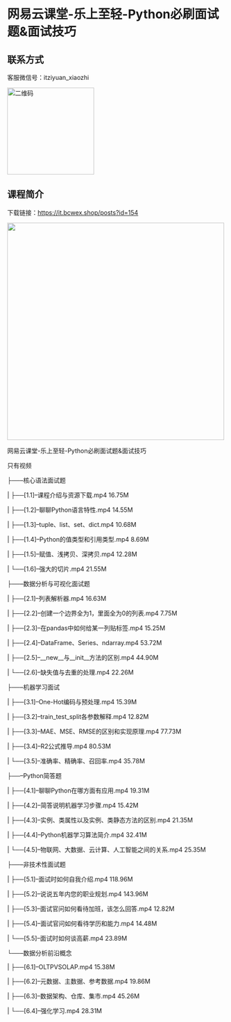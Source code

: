 # 网易云课堂-乐上至轻-Python必刷面试题&#038;面试技巧

## 联系方式

客服微信号：itziyuan_xiaozhi

<img src="https://ziyuanyun.oss-cn-guangzhou.aliyuncs.com/common/20240614073449/666b82192834a.jpg" width="200" height="200" alt="二维码">

## 课程简介

下载链接：https://it.bcwex.shop/posts?id=154

<img src="https://ziyuanyun.oss-cn-guangzhou.aliyuncs.com/yun/20240515151635/66446153db0a5.jpg" width="500" alt="">

  网易云课堂-乐上至轻-Python必刷面试题&amp;面试技巧



 只有视频

 ├──&#8211;核心语法面试题

 | ├──[1.1]&#8211;课程介绍与资源下载.mp4 16.75M

 | ├──[1.2]&#8211;聊聊Python语言特性.mp4 14.55M

 | ├──[1.3]&#8211;tuple、list、set、dict.mp4 10.68M

 | ├──[1.4]&#8211;Python的值类型和引用类型.mp4 8.69M

 | ├──[1.5]&#8211;赋值、浅拷贝、深拷贝.mp4 12.28M

 | └──[1.6]&#8211;强大的切片.mp4 21.55M

 ├──&#8211;数据分析与可视化面试题

 | ├──[2.1]&#8211;列表解析器.mp4 16.63M

 | ├──[2.2]&#8211;创建一个边界全为1，里面全为0的列表.mp4 7.75M

 | ├──[2.3]&#8211;在pandas中如何给某一列贴标签.mp4 15.25M

 | ├──[2.4]&#8211;DataFrame、Series、ndarray.mp4 53.72M

 | ├──[2.5]&#8211;__new__与__init__方法的区别.mp4 44.90M

 | └──[2.6]&#8211;缺失值与去重的处理.mp4 22.26M

 ├──&#8211;机器学习面试

 | ├──[3.1]&#8211;One-Hot编码与预处理.mp4 15.39M

 | ├──[3.2]&#8211;train_test_split各参数解释.mp4 12.82M

 | ├──[3.3]&#8211;MAE、MSE、RMSE的区别和实现原理.mp4 77.73M

 | ├──[3.4]&#8211;R2公式推导.mp4 80.53M

 | └──[3.5]&#8211;准确率、精确率、召回率.mp4 35.78M

 ├──&#8211;Python简答题

 | ├──[4.1]&#8211;聊聊Python在哪方面有应用.mp4 19.31M

 | ├──[4.2]&#8211;简答说明机器学习步骤.mp4 15.42M

 | ├──[4.3]&#8211;实例、类属性以及实例、类静态方法的区别.mp4 21.35M

 | ├──[4.4]&#8211;Python机器学习算法简介.mp4 32.41M

 | └──[4.5]&#8211;物联网、大数据、云计算、人工智能之间的关系.mp4 25.35M

 ├──&#8211;非技术性面试题

 | ├──[5.1]&#8211;面试时如何自我介绍.mp4 118.96M

 | ├──[5.2]&#8211;说说五年内您的职业规划.mp4 143.96M

 | ├──[5.3]&#8211;面试官问如何看待加班，该怎么回答.mp4 12.82M

 | ├──[5.4]&#8211;面试官问如何看待学历和能力.mp4 14.48M

 | └──[5.5]&#8211;面试时如何谈高薪.mp4 23.89M

 └──&#8211;数据分析前沿概念

 | ├──[6.1]&#8211;OLTPVSOLAP.mp4 15.38M

 | ├──[6.2]&#8211;元数据、主数据、参考数据.mp4 19.86M

 | ├──[6.3]&#8211;数据架构、仓库、集市.mp4 45.26M

 | └──[6.4]&#8211;强化学习.mp4 28.31M

  